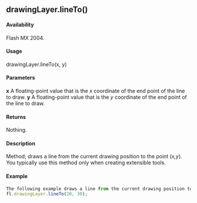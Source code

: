 ## drawingLayer.lineTo()

#### Availability

Flash MX 2004.

#### Usage

drawingLayer.lineTo(x, y)

#### Parameters

**x** A floating-point value that is the *x* coordinate of the end point of the line to draw.
**y** A floating-point value that is the *y* coordinate of the end point of the line to draw.

#### Returns

Nothing.

#### Description

Method; draws a line from the current drawing position to the point (*x,y*). You typically use this method only when creating extensible tools.

#### Example

```javascript
The following example draws a line from the current drawing position to the point (20,30):
fl.drawingLayer.lineTo(20, 30);

```